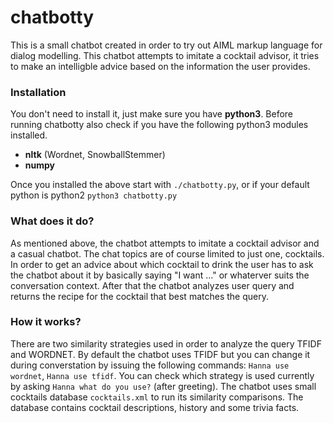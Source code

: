 # chatbotty
This is a small chatbot created in order to try out AIML markup language for dialog modelling.
This chatbot attempts to imitate a cocktail advisor, it tries to make an intelligble advice based on the information the user provides.

### Installation
You don't need to install it, just make sure you have **python3**.
Before running chatbotty also check if you have the following python3 modules installed.
* **nltk** (Wordnet, SnowballStemmer)
* **numpy**

Once you installed the above start with `./chatbotty.py`, or if your default python is python2 `python3 chatbotty.py`

### What does it do?
As mentioned above, the chatbot attempts to imitate a cocktail advisor and a casual chatbot. The chat topics are of course limited to just one, cocktails. In order to get an advice about which cocktail to drink the user has to ask the chatbot about it by basically saying "I want ..." or whaterver suits the conversation context. After that the chatbot analyzes user query and returns the recipe for the cocktail that best matches the query.

### How it works?
There are two similarity strategies used in order to analyze the query TFIDF and WORDNET. By default the chatbot uses TFIDF but you can change it during converstation by issuing the following commands: `Hanna use wordnet`, `Hanna use tfidf`. You can check which strategy is used currently by asking `Hanna what do you use?` (after greeting).
The chatbot uses small cocktails database `cocktails.xml` to run its similarity comparisons. The database contains cocktail descriptions, history and some trivia facts.


